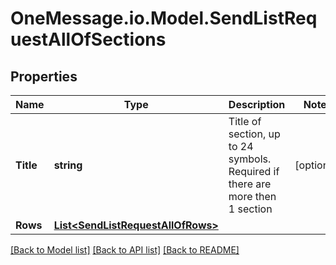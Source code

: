 # OneMessage.io.Model.SendListRequestAllOfSections

## Properties

Name | Type | Description | Notes
------------ | ------------- | ------------- | -------------
**Title** | **string** | Title of section, up to 24 symbols. Required if there are more then 1 section | [optional] 
**Rows** | [**List&lt;SendListRequestAllOfRows&gt;**](SendListRequestAllOfRows.md) |  | 

[[Back to Model list]](../README.md#documentation-for-models) [[Back to API list]](../README.md#documentation-for-api-endpoints) [[Back to README]](../README.md)

